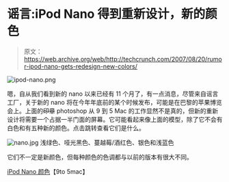 # 谣言:iPod Nano 得到重新设计，新的颜色

> 原文：<https://web.archive.org/web/http://techcrunch.com/2007/08/20/rumor-ipod-nano-gets-redesign-new-colors/>

![ipod-nano.png](img/eba491b49401285ff2143bd58fbc8930.png)

嗯，自从我们看到新的 nano 以来已经有 11 个月了，有一点消息，尽管来自谣言工厂，关于新的 nano 将在今年年底前的某个时候发布，可能是在巴黎的苹果博览会上。上面的~~印章~~ photoshop 从 9 到 5 Mac 的工作显然不是真的，但新的重新设计将需要一个占据一半门面的屏幕。它可能看起来像上面的模型，除了它不会有白色和有五种新的颜色。点击跳转查看它们是什么。

![nano.jpg](img/e30cec63f8f5aa437548c98e1ff7daf9.png)
浅绿色、哑光黑色、蔓越莓/酒红色、银色和浅蓝色

它们不一定是新颜色，但每种颜色的色调都与以前的版本有很大不同。

[iPod Nano 颜色](https://web.archive.org/web/20150918171229/http://9to5mac.com/ipod-nano-colors-3425232)【9to 5mac】